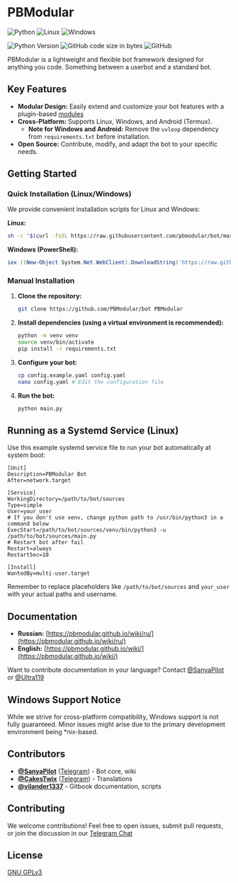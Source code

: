 # PBModular

![Python](https://img.shields.io/badge/python-3670A0?style=for-the-badge&logo=python&logoColor=ffdd54) 
![Linux](https://img.shields.io/badge/Linux-FCC624?style=for-the-badge&logo=linux&logoColor=black) 
![Windows](https://img.shields.io/badge/Windows-0078D6?style=for-the-badge&logo=windows11&logoColor=white)

![Python Version](https://img.shields.io/badge/python-%3E%203.11-blue)
![GitHub code size in bytes](https://img.shields.io/github/languages/code-size/PBModular/bot)
![GitHub](https://img.shields.io/github/license/PBModular/bot)

PBModular is a lightweight and flexible bot framework designed for anything you code. Something between a userbot and a standard bot.

## Key Features

* **Modular Design:** Easily extend and customize your bot features with a plugin-based [modules](https://github.com/PBModular/)
* **Cross-Platform:** Supports Linux, Windows, and Android (Termux).
  * **Note for Windows and Android:** Remove the `uvloop` dependency from `requirements.txt` before installation.
* **Open Source:** Contribute, modify, and adapt the bot to your specific needs.

## Getting Started

### Quick Installation (Linux/Windows)

We provide convenient installation scripts for Linux and Windows:

**Linux:**

```bash
sh -c "$(curl -fsSL https://raw.githubusercontent.com/pbmodular/bot/master/install.sh)"
```

**Windows (PowerShell):**

```powershell
iex ((New-Object System.Net.WebClient).DownloadString('https://raw.githubusercontent.com/PBModular/bot/master/install.ps1'))
```

### Manual Installation

1. **Clone the repository:**

   ```bash
   git clone https://github.com/PBModular/bot PBModular
   ```

2. **Install dependencies (using a virtual environment is recommended):**

   ```bash
   python -m venv venv
   source venv/bin/activate
   pip install -r requirements.txt
   ```

3. **Configure your bot:**

   ```bash
   cp config.example.yaml config.yaml
   nano config.yaml # Edit the configuration file
   ```

4. **Run the bot:**

   ```bash
   python main.py
   ```

## Running as a Systemd Service (Linux)

Use this example systemd service file to run your bot automatically at system boot:

```systemd
[Unit]
Description=PBModular Bot
After=network.target

[Service]
WorkingDirectory=/path/to/bot/sources
Type=simple
User=your_user
# If you don't use venv, change python path to /usr/bin/python3 in a command below
ExecStart=/path/to/bot/sources/venv/bin/python3 -u /path/to/bot/sources/main.py
# Restart bot after fail
Restart=always
RestartSec=10

[Install]
WantedBy=multi-user.target
```

Remember to replace placeholders like `/path/to/bot/sources` and `your_user` with your actual paths and username.

## Documentation

* **Russian:** [https://pbmodular.github.io/wiki/ru/](https://pbmodular.github.io/wiki/ru/)
* **English:** [https://pbmodular.github.io/wiki/](https://pbmodular.github.io/wiki/)

Want to contribute documentation in your language? Contact [@SanyaPilot](https://github.com/SanyaPilot) or [@Ultra119](https://github.com/Ultra119)

## Windows Support Notice

While we strive for cross-platform compatibility, Windows support is not fully guaranteed. Minor issues might arise due to the primary development environment being *nix-based.

## Contributors

* **[@SanyaPilot](https://github.com/SanyaPilot)** ([Telegram](https://t.me/sanyapilot)) - Bot core, wiki
* **[@CakesTwix](https://github.com/CakesTwix)** ([Telegram](https://t.me/CakesTwix)) - Translations
* **[@vilander1337](https://github.com/vilander1337)** - Gitbook documentation, scripts
  
## Contributing

We welcome contributions! Feel free to open issues, submit pull requests, or join the discussion in our [Telegram Chat](https://t.me/PBModular_chat)

## License

[GNU GPLv3](https://github.com/SanyaPilot/PBModular/blob/master/LICENSE) 
